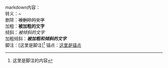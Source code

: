 markdown内容：  
转义：\~  
删除：~~被删除的文字~~  
加粗：**被加粗的文字**  
倾斜：*被倾斜的文字*  
加粗倾斜：***被加粗和倾斜的文字***  
脚注：[这里是脚注][^footer]
锚点：[这里是锚点](#anchor)








[#anchor]:这里是锚点

[^footer]: 这里是脚注的内容
